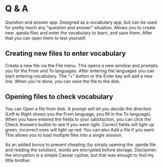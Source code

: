 Q & A
=====

Question and answer app. Designed as a vocabulary app, but can be used for pretty much any "question and answer" situation.
Allows you to create new .qanda files and enter the vocabulary to learn, and save them. After that you can open them to test yourself.

Creating new files to enter vocabulary
--------------------------------------
Create a new file via the File menu. This opens a new window and prompts you for the From and To languages.
After entering the languages you can start entering vocabulary. The "+" button or the Enter key will add a new line.
When you're done, you can save the file to the disk.

Opening files to check vocabulary
---------------------------------
You can Open a file from disk. A prompt will let you decide the direction (Left to Right shows you the From language, you fill in the To language).
When you have entered the fields to your satisfaction, you can click the Check Answers button to see if you were right.
Correct fields will light up green, incorrect ones will light up red.
You can also Add a file if you want. This allows you to load multiple files into a single session.

As an added bonus to prevent cheating (by simply opening the .qanda file and reading the solution), words are encrypted before storage.
Disclaimer: the encryption is a simple Caesar cypher, but that was enough to fool my little brother.
